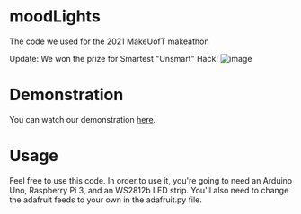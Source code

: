 # moodLights
The code we used for the 2021 MakeUofT makeathon

Update: We won the prize for Smartest "Unsmart" Hack!
![image](https://user-images.githubusercontent.com/15898988/109407293-a86b9e80-794d-11eb-8013-60b5d9f8a41d.png)

# Demonstration
You can watch our demonstration [here](https://www.youtube.com/watch?v=MuVjlvfe61I&t=123s).
# Usage
Feel free to use this code. In order to use it, you're going to need an Arduino Uno, Raspberry Pi 3, and an WS2812b LED strip. You'll also need to change the adafruit feeds to your own in the adafruit.py file.
